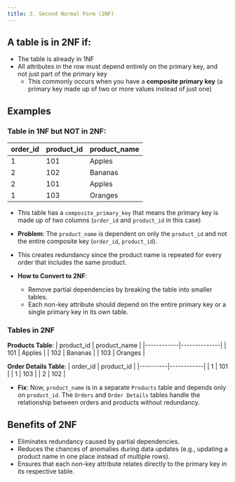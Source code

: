 ```yaml
---
title: 3. Second Normal Form (2NF)
---
```


## A table is in 2NF if:
  - The table is already in 1NF
  - All attributes in the row must depend entirely on the primary key, and not just part of the primary key
    - This commonly occurs when you have a **composite primary key** (a primary key made up of two or more values instead of just one)

## Examples
### Table in 1NF but NOT in 2NF:

  | order_id | product_id | product_name |
  |----------|------------|--------------|
  | 1        | 101        | Apples       |
  | 2        | 102        | Bananas      |
  | 2        | 101        | Apples       |
  | 1        | 103        | Oranges      |

  - This table has a `composite_primary_key` that means the primary key is made up of two columns (`order_id` and `product_id` in this case)
  - **Problem**: The `product_name` is dependent on only the `product_id` and not the entire composite key (`order_id`, `product_id`).
  - This creates redundancy since the product name is repeated for every order that includes the same product.

  - **How to Convert to 2NF**:
    - Remove partial dependencies by breaking the table into smaller tables.
    - Each non-key attribute should depend on the entire primary key or a single primary key in its own table.

### Tables in 2NF

  **Products Table**:
  | product_id | product_name |
  |------------|--------------|
  | 101        | Apples       |
  | 102        | Bananas      |
  | 103        | Oranges      |

  **Order Details Table**:
  | order_id | product_id |
  |----------|------------|
  | 1        | 101        |
  | 1        | 103        |
  | 2        | 102        |

- **Fix**: Now, `product_name` is in a separate `Products` table and depends only on `product_id`. The `Orders` and `Order Details` tables handle the relationship between orders and products without redundancy.

## Benefits of 2NF
  - Eliminates redundancy caused by partial dependencies.
  - Reduces the chances of anomalies during data updates (e.g., updating a product name in one place instead of multiple rows).
  - Ensures that each non-key attribute relates directly to the primary key in its respective table.